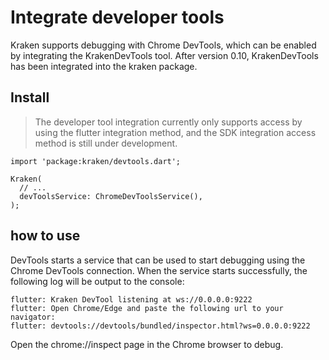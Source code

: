 # Integrate developer tools

Kraken supports debugging with Chrome DevTools, which can be enabled by integrating the KrakenDevTools tool.
After version 0.10, KrakenDevTools has been integrated into the kraken package.

## Install

> The developer tool integration currently only supports access by using the flutter integration method, and the SDK integration access method is still under development.

```
import 'package:kraken/devtools.dart';

Kraken(
  // ...
  devToolsService: ChromeDevToolsService(),
);
```

## how to use

DevTools starts a service that can be used to start debugging using the Chrome DevTools connection.
When the service starts successfully, the following log will be output to the console:

```
flutter: Kraken DevTool listening at ws://0.0.0.0:9222
flutter: Open Chrome/Edge and paste the following url to your navigator:
flutter: devtools://devtools/bundled/inspector.html?ws=0.0.0.0:9222
```

Open the chrome://inspect page in the Chrome browser to debug.
